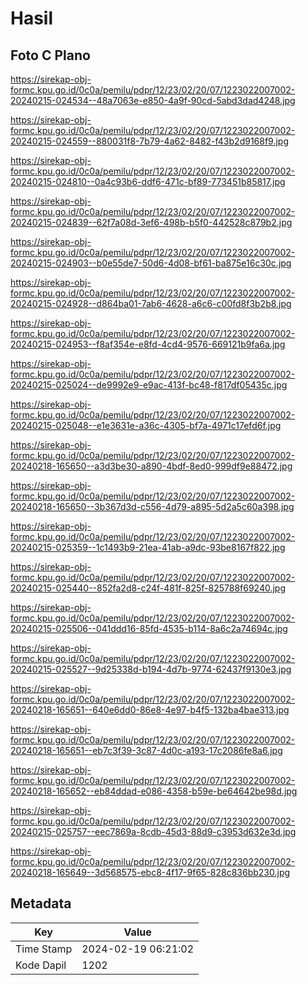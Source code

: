 # Hasil

## Foto C Plano

https://sirekap-obj-formc.kpu.go.id/0c0a/pemilu/pdpr/12/23/02/20/07/1223022007002-20240215-024534--48a7063e-e850-4a9f-90cd-5abd3dad4248.jpg

https://sirekap-obj-formc.kpu.go.id/0c0a/pemilu/pdpr/12/23/02/20/07/1223022007002-20240215-024559--880031f8-7b79-4a62-8482-f43b2d9168f9.jpg

https://sirekap-obj-formc.kpu.go.id/0c0a/pemilu/pdpr/12/23/02/20/07/1223022007002-20240215-024810--0a4c93b6-ddf6-471c-bf89-773451b85817.jpg

https://sirekap-obj-formc.kpu.go.id/0c0a/pemilu/pdpr/12/23/02/20/07/1223022007002-20240215-024839--62f7a08d-3ef6-498b-b5f0-442528c879b2.jpg

https://sirekap-obj-formc.kpu.go.id/0c0a/pemilu/pdpr/12/23/02/20/07/1223022007002-20240215-024903--b0e55de7-50d6-4d08-bf61-ba875e16c30c.jpg

https://sirekap-obj-formc.kpu.go.id/0c0a/pemilu/pdpr/12/23/02/20/07/1223022007002-20240215-024928--d864ba01-7ab6-4628-a6c6-c00fd8f3b2b8.jpg

https://sirekap-obj-formc.kpu.go.id/0c0a/pemilu/pdpr/12/23/02/20/07/1223022007002-20240215-024953--f8af354e-e8fd-4cd4-9576-669121b9fa6a.jpg

https://sirekap-obj-formc.kpu.go.id/0c0a/pemilu/pdpr/12/23/02/20/07/1223022007002-20240215-025024--de9992e9-e9ac-413f-bc48-f817df05435c.jpg

https://sirekap-obj-formc.kpu.go.id/0c0a/pemilu/pdpr/12/23/02/20/07/1223022007002-20240215-025048--e1e3631e-a36c-4305-bf7a-4971c17efd6f.jpg

https://sirekap-obj-formc.kpu.go.id/0c0a/pemilu/pdpr/12/23/02/20/07/1223022007002-20240218-165650--a3d3be30-a890-4bdf-8ed0-999df9e88472.jpg

https://sirekap-obj-formc.kpu.go.id/0c0a/pemilu/pdpr/12/23/02/20/07/1223022007002-20240218-165650--3b367d3d-c556-4d79-a895-5d2a5c60a398.jpg

https://sirekap-obj-formc.kpu.go.id/0c0a/pemilu/pdpr/12/23/02/20/07/1223022007002-20240215-025359--1c1493b9-21ea-41ab-a9dc-93be8167f822.jpg

https://sirekap-obj-formc.kpu.go.id/0c0a/pemilu/pdpr/12/23/02/20/07/1223022007002-20240215-025440--852fa2d8-c24f-481f-825f-825788f69240.jpg

https://sirekap-obj-formc.kpu.go.id/0c0a/pemilu/pdpr/12/23/02/20/07/1223022007002-20240215-025506--041ddd16-85fd-4535-b114-8a6c2a74694c.jpg

https://sirekap-obj-formc.kpu.go.id/0c0a/pemilu/pdpr/12/23/02/20/07/1223022007002-20240215-025527--9d25338d-b194-4d7b-9774-62437f9130e3.jpg

https://sirekap-obj-formc.kpu.go.id/0c0a/pemilu/pdpr/12/23/02/20/07/1223022007002-20240218-165651--640e6dd0-86e8-4e97-b4f5-132ba4bae313.jpg

https://sirekap-obj-formc.kpu.go.id/0c0a/pemilu/pdpr/12/23/02/20/07/1223022007002-20240218-165651--eb7c3f39-3c87-4d0c-a193-17c2086fe8a6.jpg

https://sirekap-obj-formc.kpu.go.id/0c0a/pemilu/pdpr/12/23/02/20/07/1223022007002-20240218-165652--eb84ddad-e086-4358-b59e-be64642be98d.jpg

https://sirekap-obj-formc.kpu.go.id/0c0a/pemilu/pdpr/12/23/02/20/07/1223022007002-20240215-025757--eec7869a-8cdb-45d3-88d9-c3953d632e3d.jpg

https://sirekap-obj-formc.kpu.go.id/0c0a/pemilu/pdpr/12/23/02/20/07/1223022007002-20240218-165649--3d568575-ebc8-4f17-9f65-828c836bb230.jpg


## Metadata

| Key        | Value               |
| ---------- | ------------------- |
| Time Stamp | 2024-02-19 06:21:02 |
| Kode Dapil | 1202                |



